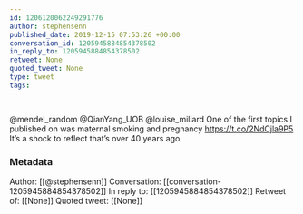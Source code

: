 ```yaml
---
id: 1206120062249291776
author: stephensenn
published_date: 2019-12-15 07:53:26 +00:00
conversation_id: 1205945884854378502
in_reply_to: 1205945884854378502
retweet: None
quoted_tweet: None
type: tweet
tags:

---
```


@mendel_random @QianYang_UOB @louise_millard One of the first topics I published on was maternal smoking and pregnancy https://t.co/2NdCjla9P5 It’s a shock to reflect that’s over 40 years ago.

### Metadata

Author: [[@stephensenn]]
Conversation: [[conversation-1205945884854378502]]
In reply to: [[1205945884854378502]]
Retweet of: [[None]]
Quoted tweet: [[None]]
